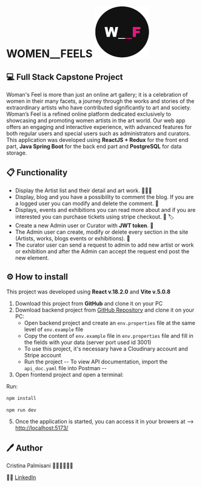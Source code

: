 # WOMEN\_\_FEELS <img src="./src/assets/wflogo.png" style="width: 50px, heigth:50px">

## 💻 Full Stack Capstone Project

Woman's Feel is more than just an online art gallery; it is a celebration of women in their many facets, a journey through the works and stories of the extraordinary artists who have contributed significantly to art and society.
Woman’s Feel is a refined online platform dedicated exclusively to showcasing and promoting women artists in the art world. Our web app offers an engaging and interactive experience, with advanced features for both regular users and special users such as administrators and curators.
This application was developed using **ReactJS + Redux** for the front end part, **Java Spring Boot** for the back end part and **PostgreSQL** for data storage.

## 📋 Functionality

- Display the Artist list and their detail and art work. 👩🏼‍🎨
- Display, blog and you have a possibility to comment the blog. If you are a logged user you can modify and delete the comment. 📝
- Displays, events and exhibitions you can read more about and if you are interested you can purchase tickets using stripe checkout. 🎨 🏷️
- Create a new Admin user or Curator with **JWT token**. 🔐
- The Admin user can create, modify or delete every section in the site (Artists, works, blogs events or exhibitions). 🤖
- The curator user can send a request to admin to add new artist or work or exhibition and after the Admin can accept the request end post the new element.

## ⚙️ How to install

This project was developed using **React v.18.2.0** and **Vite v.5.0.8**

1. Download this project from **GitHub** and clone it on your PC
2. Download backend project from [GitHub Repository](https://github.com/plmcst96/BE-ArtGallery) and clone it on your PC:
   - Open backend project and create an `env.properties` file at the same level of `env.example` file
   - Copy the content of `env.example` file in `env.properties` file and fill in the fields with your data (server port used id 3001)
   - To use this project, it's necessary have a Cloudinary account and Stripe account
   - Run the project
     -- To view API documentation, import the `api_doc.yaml` file into Postman --
3. Open frontend project and open a terminal:

Run:

```bash
npm install
```

```bash
npm run dev
```

5. Once the application is started, you can access it in your browers at --> [http://localhost:5173/](http://localhost:5173/)

## 🖊️ Author

Cristina Palmisani 👩🏼‍🎨👩🏽‍💻

🧑‍💻 [LinkedIn](https://www.linkedin.com/in/cristina-palmisani-fullstack-developer/)
